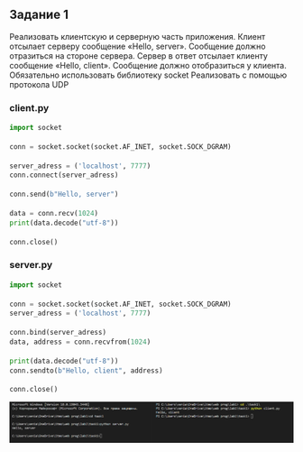 ## Задание 1 
Реализовать клиентскую и серверную часть приложения. Клиент отсылает серверу
сообщение «Hello, server». Сообщение должно отразиться на стороне сервера.
Сервер в ответ отсылает клиенту сообщение «Hello, client». Сообщение должно
отобразиться у клиента.
Обязательно использовать библиотеку socket
Реализовать с помощью протокола UDP

### client.py
```python
import socket

conn = socket.socket(socket.AF_INET, socket.SOCK_DGRAM)

server_adress = ('localhost', 7777)
conn.connect(server_adress)

conn.send(b"Hello, server")

data = conn.recv(1024)
print(data.decode("utf-8"))

conn.close()
```
### server.py
```python
import socket

conn = socket.socket(socket.AF_INET, socket.SOCK_DGRAM)
server_adress = ('localhost', 7777)

conn.bind(server_adress)
data, address = conn.recvfrom(1024)

print(data.decode("utf-8"))
conn.sendto(b"Hello, client", address)

conn.close()
```
![Задание1](img/task1.png)